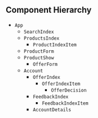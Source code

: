 ## Component Hierarchy

* `App`
  * `SearchIndex`
  * `ProductsIndex`
    * `ProductIndexItem`
  * `ProductForm`
  * `ProductShow`
    * `OfferForm`
  * `Account`
      * `OfferIndex`
        * `OfferIndexItem`
          * `OfferDecision`
      * `FeedbackIndex`
        * `FeedbackIndexItem`
      * `AccountDetails`
